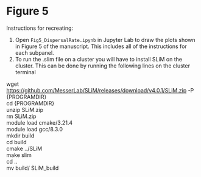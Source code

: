 # Figure 5

Instructions for recreating:

1) Open `Fig5_DispersalRate.ipynb` in Jupyter Lab to draw the plots shown in Figure 5 of the manuscript. This includes all of the instructions for each subpanel.
2) To run the .slim file on a cluster you will have to install SLiM on the cluster. This can be done by running the following lines on the cluster terminal

wget https://github.com/MesserLab/SLiM/releases/download/v4.0.1/SLiM.zip -P {PROGRAMDIR} <br>
cd {PROGRAMDIR} <br>
unzip SLiM.zip <br>
rm SLiM.zip <br>
module load cmake/3.21.4<br>
module load gcc/8.3.0<br>
mkdir build<br>
cd build<br>
cmake ../SLiM<br>
make slim<br>
cd .. <br>
mv build/ SLiM_build
